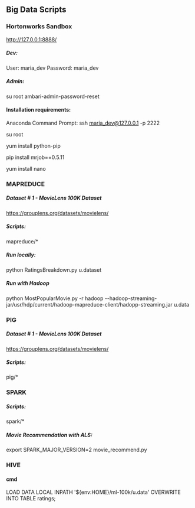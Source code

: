 ## Big Data Scripts

### Hortonworks Sandbox

http://127.0.0.1:8888/

##### Dev:
User:       maria_dev 
Password:   maria_dev

##### Admin:
su root 
ambari-admin-password-reset


#### Installation requirements:

Anaconda Command Prompt:
ssh maria_dev@127.0.0.1 -p 2222

su root

yum install python-pip

pip install mrjob==0.5.11

yum install nano

### MAPREDUCE

##### Dataset # 1 - MovieLens 100K Dataset
https://grouplens.org/datasets/movielens/

##### Scripts:
mapreduce/*

##### Run locally:
python RatingsBreakdown.py u.dataset

##### Run with Hadoop 
python MostPopularMovie.py -r hadoop --hadoop-streaming-jar/usr/hdp/current/hadoop-mapreduce-client/hadopp-streaming.jar u.data


### PIG


##### Dataset # 1 - MovieLens 100K Dataset
https://grouplens.org/datasets/movielens/


##### Scripts:
pig/*

### SPARK

##### Scripts:
spark/*

##### Movie Recommendation with ALS:
export SPARK_MAJOR_VERSION=2
movie_recommend.py

### HIVE

#### cmd
LOAD DATA LOCAL INPATH '${env:HOME}/ml-100k/u.data'
OVERWRITE INTO TABLE ratings;